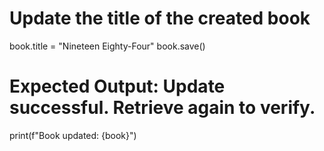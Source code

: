 # Update the title of the created book
book.title = "Nineteen Eighty-Four"
book.save()

# Expected Output: Update successful. Retrieve again to verify.
print(f"Book updated: {book}")
